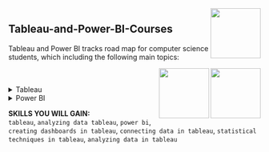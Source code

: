 <img align="right" width="100" height="100" src="https://github.com/cs-MohamedAyman/DataCamp-Tracks/blob/master/organizations-logos/datacamp.jpg">

## Tableau-and-Power-BI-Courses
Tableau and Power BI tracks road map for computer science students, which including the following main topics:

<img align="right" width="100" height="100" src="https://github.com/cs-MohamedAyman/DataCamp-Tracks/blob/master/organizations-logos/power-bi.jpg">
<img align="right" width="100" height="100" src="https://github.com/cs-MohamedAyman/DataCamp-Tracks/blob/master/organizations-logos/tableau.jpg">
<br>
<br>

<details>
	<summary>Tableau</summary>
<table>
	<thead>
		<tr>
			<th width="40%">Course</th>
			<th width="60%">Chapter</th>
			<th>H</th>
			<th>Videos</th>
			<th>Exercises</th>
		</tr>
	</thead>
	<tbody>
			<tr>
				<td rowspan=4 align=center>
<a href="https://learn.datacamp.com/courses/introduction-to-tableau">Introduction to Tableau</a><br>
				<td align="left">Getting Started with Tableau</td>
				<td rowspan=4 align="center">4</td>
				<td rowspan=4 align="center">29</td>
				<td rowspan=4 align="center">70</td>
				</td>
			</tr>
			<tr>
				<td align="left">Building and Customizing Visualizations</td>
			</tr>
			<tr>
				<td align="left">Digging Deeper</td>
			</tr>
			<tr>
				<td align="left">Presenting Your Data</td>
			</tr>
			<tr>
				<td rowspan=4 align=center>
<a href="https://learn.datacamp.com/courses/analyzing-data-in-tableau">Analyzing Data in Tableau</a><br>
				<td align="left">Preparing for Analysis</td>
				<td rowspan=4 align="center">4</td>
				<td rowspan=4 align="center">24</td>
				<td rowspan=4 align="center">69</td>
				</td>
			</tr>
			<tr>
				<td align="left">Exploring Visualizations</td>
			</tr>
			<tr>
				<td align="left">Mapping Analysis</td>
			</tr>
			<tr>
				<td align="left">Groups, Sets, and Parameters</td>
			</tr>
			<tr>
				<td rowspan=4 align=center>
<a href="https://learn.datacamp.com/courses/statistical-techniques-in-tableau">Statistical Techniques in Tableau</a><br>
				<td align="left">Univariate exploratory data analysis</td>
				<td rowspan=4 align="center">4</td>
				<td rowspan=4 align="center">18</td>
				<td rowspan=4 align="center">52</td>
				</td>
			</tr>
			<tr>
				<td align="left">Measures of spread and confidence intervals</td>
			</tr>
			<tr>
				<td align="left">Bivariate exploratory data analysis</td>
			</tr>
			<tr>
				<td align="left">Forecasting and clustering</td>
			</tr>
			<tr>
				<td rowspan=2 align=center>
<a href="https://learn.datacamp.com/courses/connecting-data-in-tableau">Connecting Data in Tableau</a><br>
				<td align="left">Combining and Saving Data</td>
				<td rowspan=2 align="center">4</td>
				<td rowspan=2 align="center">14</td>
				<td rowspan=2 align="center">35</td>
				</td>
			</tr>
			<tr>
				<td align="left">Managing and Connecting Data</td>
			</tr>
			<tr>
				<td rowspan=2 align=center>
<a href="https://learn.datacamp.com/courses/creating-dashboards-in-tableau">Creating Dashboards in Tableau</a><br>
				<td align="left">Getting Started With Dashboards</td>
				<td rowspan=2 align="center">4</td>
				<td rowspan=2 align="center">12</td>
				<td rowspan=2 align="center">34</td>
				</td>
			</tr>
			<tr>
				<td align="left">Sharing Data Insights</td>
			</tr>
	</tbody>
	</table>
</details>
<details>
	<summary>Power BI</summary>
<table>
	<thead>
		<tr>
			<th width="40%">Course</th>
			<th width="60%">Chapter</th>
			<th>H</th>
			<th>Videos</th>
			<th>Exercises</th>
		</tr>
	</thead>
	<tbody>
			<tr>
				<td rowspan=3 align=center>
<a href="https://learn.datacamp.com/courses/introduction-to-power-bi">Introduction to Power BI</a><br>
				<td align="left">Getting Started with Power BI</td>
				<td rowspan=3 align="center">4</td>
				<td rowspan=3 align="center">19</td>
				<td rowspan=3 align="center">55</td>
				</td>
			</tr>
			<tr>
				<td align="left">Visualizing Data</td>
			</tr>
			<tr>
				<td align="left">Creating Calculations with DAX</td>
			</tr>
	</tbody>
</table>
</details>

**SKILLS YOU WILL GAIN:**<br>
`tableau`, `analyzing data tableau`, `power bi`, `creating dashboards in tableau`, `connecting data in tableau`, `statistical techniques in tableau`, `analyzing data in tableau`
